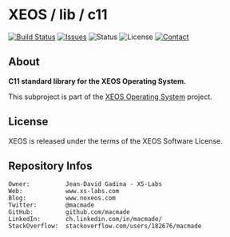 XEOS / lib / c11
================

[![Build Status](https://img.shields.io/travis/macmade/XEOS-lib-c11.svg?branch=master&style=flat)](https://travis-ci.org/macmade/XEOS-lib-c11)
[![Issues](http://img.shields.io/github/issues/macmade/XEOS-lib-c11.svg?style=flat)](https://github.com/macmade/XEOS-lib-c11/issues)
![Status](https://img.shields.io/badge/status-active-brightgreen.svg?style=flat)
![License](https://img.shields.io/badge/license-xeos-brightgreen.svg?style=flat)
[![Contact](https://img.shields.io/badge/contact-@macmade-blue.svg?style=flat)](https://twitter.com/macmade)

About
-----

**C11 standard library for the XEOS Operating System.**

This subproject is part of the [XEOS Operating System](https://github.com/macmade/XEOS/) project.

License
-------

XEOS is released under the terms of the XEOS Software License.

Repository Infos
----------------

    Owner:			Jean-David Gadina - XS-Labs
    Web:			www.xs-labs.com
    Blog:			www.noxeos.com
    Twitter:		@macmade
    GitHub:			github.com/macmade
    LinkedIn:		ch.linkedin.com/in/macmade/
    StackOverflow:	stackoverflow.com/users/182676/macmade
